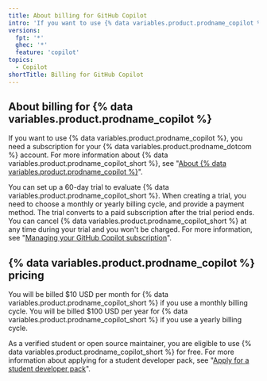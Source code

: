 ```yaml
---
title: About billing for GitHub Copilot
intro: 'If you want to use {% data variables.product.prodname_copilot %}, you need a subscription for your {% data variables.product.prodname_dotcom %} account.'
versions:
  fpt: '*'
  ghec: '*'
  feature: 'copilot'
topics:
  - Copilot
shortTitle: Billing for GitHub Copilot
---
```

## About billing for {% data variables.product.prodname_copilot %}

If you want to use {% data variables.product.prodname_copilot %}, you need a subscription for your {% data variables.product.prodname_dotcom %} account. For more information about {% data variables.product.prodname_copilot_short %}, see "[About {% data variables.product.prodname_copilot %}](/en/copilot/overview-of-github-copilot/about-github-copilot)".

You can set up a 60-day trial to evaluate {% data variables.product.prodname_copilot_short %}. When creating a trial, you need to choose a monthly or yearly billing cycle, and provide a payment method. The trial converts to a paid subscription after the trial period ends. You can cancel {% data variables.product.prodname_copilot_short %} at any time during your trial and you won't be charged. For more information, see "[Managing your GitHub Copilot subscription](/en/billing/managing-billing-for-github-copilot/managing-your-github-copilot-subscription)".

## {% data variables.product.prodname_copilot %} pricing

You will be billed $10 USD per month for {% data variables.product.prodname_copilot_short %} if you use a monthly billing cycle. You will be billed $100 USD per year for {% data variables.product.prodname_copilot_short %} if you use a yearly billing cycle. 

As a verified student or open source maintainer, you are eligible to use {% data variables.product.prodname_copilot_short %} for free. For more information about applying for a student developer pack, see "[Apply for a student developer pack](/education/explore-the-benefits-of-teaching-and-learning-with-github-education/use-github-for-your-schoolwork/apply-for-a-student-developer-pack)".
